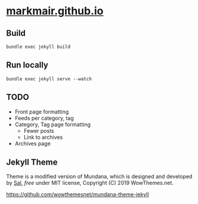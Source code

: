 # [markmair.github.io](https://markmair.github.io)

## Build

`bundle exec jekyll build`

## Run locally

`bundle exec jekyll serve --watch`

## TODO

- Front page formatting
- Feeds per category, tag
- Category, Tag page formatting
    - Fewer posts
    - Link to archives
- Archives page

## Jekyll Theme

Theme is a modified version of Mundana, which is designed and developed by [Sal](https://www.wowthemes.net), *free* under MIT license, Copyright (C) 2019 WowThemes.net. 

https://github.com/wowthemesnet/mundana-theme-jekyll